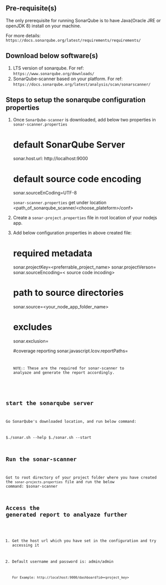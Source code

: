 ## Pre-requisite(s)

The only prerequisite for running SonarQube is to have Java(Oracle JRE or openJDK 8) install on your machine.

For more details: `https://docs.sonarqube.org/latest/requirements/requirements/`

## Download below software(s)
1. LTS version of sonarqube.
   For ref: `https://www.sonarqube.org/downloads/`
2. SonarQube-scanner based on your platform.
   For ref: `https://docs.sonarqube.org/latest/analysis/scan/sonarscanner/`

## Steps to setup the sonarqube configuration properties
1. Once `SonarQube-scanner` is downloaded, add below two properties in `sonar-scanner.properties`

   # default SonarQube Server
   sonar.host.url: http://localhost:9000
   # default source code encoding
   sonar.sourceEnCoding=UTF-8

   `sonar-scanner.properties` get under location
   <path_of_sonarqube_scanner/<choose_plateform>/conf> 

2. Create a `sonar-project.properties` file in root location of your nodejs app.
3. Add below configuration properties in above created file:
   # required metadata
   sonar.projectKey=<preferrable_project_name>
   sonar.projectVerson=<version>
   sonar.sourceEncoding=< source code incoding>

   # path to source directories
   sonar.source=<your_node_app_folder_name> 

   # excludes
   sonar.exclusion=<files or folders which you want to exclude>

   #coverage reporting
   sonar.javascript.lcov.reportPaths=<code coverage location>

   `NOTE:`: These are the required for sonar-scanner to analyaze and generate the report accordingly.

## start the sonarqube server
   Go SonarQube's downloaded location, and run below command:

   $./sonar.sh --help
   $./sonar.sh --start

## Run the sonar-scanner
   Got to root directory of your project folder where you have created the `sonar-projects.properties` file and run the below command:
   <root of your project>$sonar-scanner

## Access the generated report to analyaze further
1. Get the host url which you have set in the configuration and try accessing it
2. Default username and password is: admin/admin

   `For Example: http://localhost:9000/dashboard?id=<project_key>`
